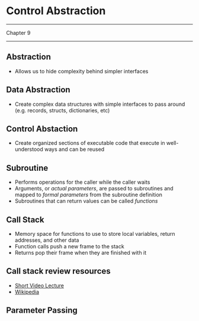Control Abstraction
===================

---

Chapter 9

---

Abstraction
-----------

- Allows us to hide complexity behind simpler interfaces

Data Abstraction
----------------

- Create complex data structures with simple interfaces to pass around (e.g. records, structs, dictionaries, etc)

Control Abstaction
------------------

- Create organized sections of executable code that execute in well-understood ways and can be reused

Subroutine
----------

- Performs operations for the caller while the caller waits
- Arguments, or *actual parameters*, are passed to subroutines and mapped to *formal parameters* from the subroutine definition
- Subroutines that can return values can be called *functions*

Call Stack
----------

- Memory space for functions to use to store local variables, return addresses, and other data
- Function calls push a new frame to the stack
- Returns pop their frame when they are finished with it

Call stack review resources
---------------------------

- [Short Video Lecture](https://www.youtube.com/watch?v=Q2sFmqvpBe0)
- [Wikipedia](https://en.wikipedia.org/wiki/Call_stack)

Parameter Passing
-----------------


